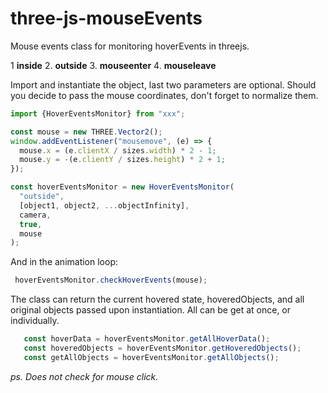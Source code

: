 # three-js-mouseEvents
Mouse events class for monitoring hoverEvents in threejs.

1 **inside**
2. **outside**
3. **mouseenter**
4. **mouseleave**


Import and instantiate the object, last two parameters are optional. Should you decide to pass the mouse coordinates, don't forget to normalize them. 
```js
import {HoverEventsMonitor} from "xxx";

const mouse = new THREE.Vector2();
window.addEventListener("mousemove", (e) => {
  mouse.x = (e.clientX / sizes.width) * 2 - 1;
  mouse.y = -(e.clientY / sizes.height) * 2 + 1;
});

const hoverEventsMonitor = new HoverEventsMonitor(
  "outside",
  [object1, object2, ...objectInfinity],
  camera,
  true,
  mouse
);
```

And in the animation loop:
```js
 hoverEventsMonitor.checkHoverEvents(mouse);
```

The class can return the current hovered state, hoveredObjects, and all original objects passed upon instantiation. All can be get at once, or individually.
```js
   const hoverData = hoverEventsMonitor.getAllHoverData();
   const hoveredObjects = hoverEventsMonitor.getHoveredObjects();
   const getAllObjects = hoverEventsMonitor.getAllObjects();
```


*ps. Does not check for mouse click.*

